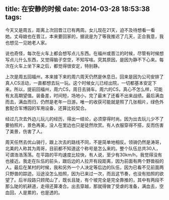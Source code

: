 title: 在安静的时候
date: 2014-03-28 18:53:38
tags:
---

今天又是周五，距离上次回晋江已有两周。女儿现在21天，迫不及待想看一看她。丈母娘也在晋江，本来要回家的，据说是为了等我推迟了几天，正合我意，我也想见一见她老人家。

说也奇怪，每次在火车上都会想写点儿东西。在福州或晋江的时候，尽管有时候想写点儿什么东西，又觉得脑子空空，不知写啥。究其原因，是因为静不下心来。每次在火车上坐下来之后，都觉得很安定，特别静。

上次是周五回福州，本来接下来的周六周天仍然是休息日。回来是因为公司安排了真人CS活动，一直都想去玩一玩。这个时候女儿已经出院，一切都基本安定下来。所以，提前回福州，周六CS，周日去骑车。周六的CS，真心不怎么样，可能有太高期望值。装备差，时间短，场地小，完了最末了还看不出来战绩。最后满血而去，满血而归，仍然是老年一日游。唯一的收获可能就是照了几张相片，绿色外套配合军博园的军用设备，还算比较契合。

<!--more-->

经过几次去外边儿玩儿的经历，得出一结论，必须穿得时尚。因为出去玩儿少不了要拍照片，景色再美，没人在里边也只是徒然欣赏。有人衣服穿得不搭，反而伤害了美景，伤害了人。

周天任然去优山骑行，跟上次去的路线不同，不是简单地相反。领骑仍然是涛哥，北美的人称其为周哥，目前都不知道这个称号是怎么来的。整个队伍总共30人，可谓浩浩荡荡。在平路的平均速度比较快，有人说，至少有30km/h，我觉得没有也接近。我走在队伍的前头，跟后边的人拉开有段距离，因为前面有两个野兽般的人。最后在某村的时候，我和另外一个人决定等后边的队伍，因为已看不见前面两只野兽的踪迹。沿途没怎么拍照，因为已来过一次，而且这节奏，也没有拍照的欲望了。后半段路只顾爬山了，既长且陡，有个坡完全是完全靠推的，其中有两段不那么陡的机耕道，走得还算凑合。出去穿越，那就得做了受虐的准备，满血去，空血回，人是累的，也是透的。
